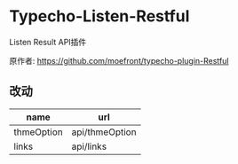 # Typecho-Listen-Restful

Listen Result API插件

原作者: https://github.com/moefront/typecho-plugin-Restful

## 改动

| name | url |
| ----------- | ----------- |
| thmeOption | api/thmeOption |
| links | api/links |
